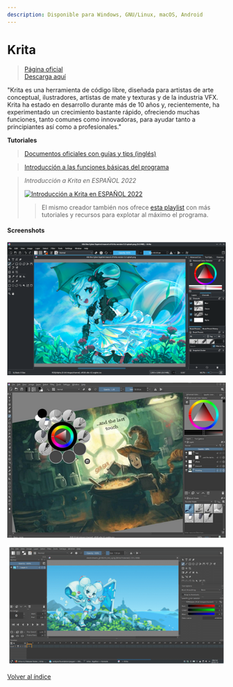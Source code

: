 ```yaml
---
description: Disponible para Windows, GNU/Linux, macOS, Android
---
```


# Krita

> [Página oficial](https://krita.org/es/)\
> [Descarga aquí](https://krita.org/es/descargar/krita-desktop-es/)

"Krita es una herramienta de código libre, diseñada para artistas de arte conceptual, ilustradores, artistas de mate y texturas y de la industria VFX. Krita ha estado en desarrollo durante más de 10 años y, recientemente, ha experimentado un crecimiento bastante rápido, ofreciendo muchas funciones, tanto comunes como innovadoras, para ayudar tanto a principiantes así como a profesionales."

**Tutoriales**

> [Documentos oficiales con guías y tips (inglés)](https://docs.krita.org/en/)

> [Introducción a las funciones básicas del programa](https://krita.org/es/funciones/highlights-es/)

> _Introducción a Krita en ESPAÑOL 2022_
>
> &#x20;[![Introducción a Krita en ESPAÑOL 2022](https://img.youtube.com/vi/3ukzntAW4KY/0.jpg)](https://www.youtube.com/watch?v=3ukzntAW4KY)
>
> > El mismo creador también nos ofrece [esta playlist](https://www.youtube.com/playlist?list=PL5ImQl1\_Ssf9CmX60GiWadDLiBlvm0vEH) con más tutoriales y recursos para explotar al máximo el programa.

#### Screenshots

![](<../.gitbook/assets/image (10).png>)

![](<../.gitbook/assets/image (38).png>)

![](<../.gitbook/assets/image (18).png>)





[Volver al índice](../introduccion/contenidos.md)
